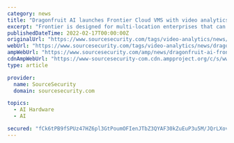 ```yaml
---
category: news
title: "Dragonfruit AI launches Frontier Cloud VMS with video analytics for multi-location enterprises"
excerpt: "Frontier is designed for multi-location enterprises that can't deploy expensive GPU hardware across all their sites (for on-premise AI), and don't have enough upload bandwidth (for cloud-based AI). Dragonfruit’s patented Split AI (US 11265591 ..."
publishedDateTime: 2022-02-17T00:00:00Z
originalUrl: "https://www.sourcesecurity.com/tags/video-analytics/news/dragonfruit-ai-frontier-cloud-vms-video-analytics-multi-location-enterprises-co-227-ga-co-4781-ga-co-11239-ga-co-13220-ga-co-1598000326-ga-co-1645083936-ga-npr.1645085491.html"
webUrl: "https://www.sourcesecurity.com/tags/video-analytics/news/dragonfruit-ai-frontier-cloud-vms-video-analytics-multi-location-enterprises-co-227-ga-co-4781-ga-co-11239-ga-co-13220-ga-co-1598000326-ga-co-1645083936-ga-npr.1645085491.html"
ampWebUrl: "https://www.sourcesecurity.com/amp/news/dragonfruit-ai-frontier-cloud-vms-video-analytics-multi-location-enterprises-co-227-ga-co-4781-ga-co-11239-ga-co-13220-ga-co-1598000326-ga-co-1645083936-ga-npr.1645085491.html"
cdnAmpWebUrl: "https://www-sourcesecurity-com.cdn.ampproject.org/c/s/www.sourcesecurity.com/amp/news/dragonfruit-ai-frontier-cloud-vms-video-analytics-multi-location-enterprises-co-227-ga-co-4781-ga-co-11239-ga-co-13220-ga-co-1598000326-ga-co-1645083936-ga-npr.1645085491.html"
type: article

provider:
  name: SourceSecurity
  domain: sourcesecurity.com

topics:
  - AI Hardware
  - AI

secured: "fCk6tPB9fSPUz47HZ6pl3GtPoumOFIenJTbZ3QYAF30kZuEuP3u5M/JQrLXovZJ7elM1OtKJBS+fGBbdqqD3+E74yZwkIw6lMKOj1SWbmzFju7bqWqAZQzPxVS3SZNTRnVZk9J54EjW1kVczxeNyXXQWqDsPIj9g7bZhwfRoIDH3YLy1EuXsRpsFCNRGu5rrkg7wyGoFVO4KwQ4C02v2oMAN282JOILW12fIiI1pvZuMRkiCw2dCjsQWbcmFWzQCFNugMsD9Q8mTLE1qvbG+wJFmxTpXpAizjf0v7n2lK5U7WVhuVoKoj8xl12H1TpkkY0Pr73JC05+x0QxqKNAT6t6oh9uf4/V+ARoRU4UHr8M=;qcZQUfbSIwRz9jJ9EDtSmA=="
---
```


